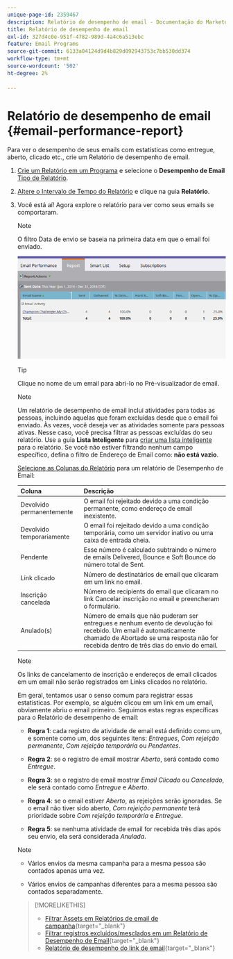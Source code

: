 ```yaml
---
unique-page-id: 2359467
description: Relatório de desempenho de email - Documentação do Marketo - Documentação do produto
title: Relatório de desempenho de email
exl-id: 327d4c0e-951f-4782-989d-4a4c6a513ebc
feature: Email Programs
source-git-commit: 6133a04124d9d4b829d092943753c7bb530dd374
workflow-type: tm+mt
source-wordcount: '502'
ht-degree: 2%

---
```


# Relatório de desempenho de email {#email-performance-report}

Para ver o desempenho de seus emails com estatísticas como entregue, aberto, clicado etc., crie um Relatório de desempenho de email.

1. [Crie um Relatório em um Programa](/help/marketo/product-docs/reporting/basic-reporting/creating-reports/create-a-report-in-a-program.md) e selecione o **Desempenho de Email** [Tipo de Relatório](/help/marketo/product-docs/reporting/basic-reporting/report-types/report-type-overview.md).
1. [Altere o Intervalo de Tempo do Relatório](/help/marketo/product-docs/reporting/basic-reporting/editing-reports/change-a-report-time-frame.md) e clique na guia **Relatório**.
1. Você está aí! Agora explore o relatório para ver como seus emails se comportaram.

   >[!NOTE]
   >
   >O filtro Data de envio se baseia na primeira data em que o email foi enviado.

   ![](assets/email-performance-report.png)

   >[!TIP]
   >
   >Clique no nome de um email para abri-lo no Pré-visualizador de email.

   >[!NOTE]
   >
   >Um relatório de desempenho de email inclui atividades para todas as pessoas, incluindo aquelas que foram excluídas desde que o email foi enviado. Às vezes, você deseja ver as atividades somente para pessoas ativas. Nesse caso, você precisa filtrar as pessoas excluídas do seu relatório. Use a guia **Lista Inteligente** para [criar uma lista inteligente](/help/marketo/product-docs/core-marketo-concepts/smart-lists-and-static-lists/creating-a-smart-list/create-a-smart-list.md) para o relatório. Se você não estiver filtrando nenhum campo específico, defina o filtro de Endereço de Email como: **não está vazio**.

   [Selecione as Colunas do Relatório](/help/marketo/product-docs/reporting/basic-reporting/editing-reports/select-report-columns.md) para um relatório de Desempenho de Email:

   <table><thead>
<tr>
    <th>Coluna</th>
    <th>Descrição</th>
  </tr></thead>
<tbody>
  <tr>
    <td>Devolvido permanentemente</td>
    <td>O email foi rejeitado devido a uma condição permanente, como endereço de email inexistente.</td>
  </tr>
  <tr>
    <td>Devolvido temporariamente</td>
    <td>O email foi rejeitado devido a uma condição temporária, como um servidor inativo ou uma caixa de entrada cheia.</td>
  </tr>
  <tr>
    <td>Pendente</td>
    <td>Esse número é calculado subtraindo o número de emails Delivered, Bounce e Soft Bounce do número total de Sent.</td>
  </tr>
  <tr>
    <td>Link clicado</td>
    <td>Número de destinatários de email que clicaram em um link no email.</td>
  </tr>
  <tr>
    <td>Inscrição cancelada</td>
    <td>Número de recipients do email que clicaram no link Cancelar inscrição no email e preencheram o formulário.</td>
  </tr>
  <tr>
    <td>Anulado(s)</td>
    <td>Número de emails que não puderam ser entregues e nenhum evento de devolução foi recebido. Um email é automaticamente chamado de Abortado se uma resposta não for recebida dentro de três dias do envio do email.</td>
  </tr>
</tbody></table>

>[!NOTE]
>
>Os links de cancelamento de inscrição e endereços de email clicados em um email não serão registrados em Links clicados no relatório.

Em geral, tentamos usar o senso comum para registrar essas estatísticas. Por exemplo, se alguém clicou em um link em um email, obviamente abriu o email primeiro. Seguimos estas regras específicas para o Relatório de desempenho de email:

* **Regra 1**: cada registro de atividade de email está definido como um, e somente como um, dos seguintes itens: _Entregues_, _Com rejeição permanente_, _Com rejeição temporária_ ou _Pendentes_.

* **Regra 2**: se o registro de email mostrar *Aberto*, será contado como *Entregue*.

* **Regra 3**: se o registro de email mostrar _Email Clicado_ ou _Cancelado_, ele será contado como _Entregue_ e _Aberto_.

* **Regra 4**: se o email estiver _Aberto_, as rejeições serão ignoradas. Se o email não tiver sido aberto, _Com rejeição permanente_ terá prioridade sobre _Com rejeição temporária_ e _Entregue_.

* **Regra 5**: se nenhuma atividade de email for recebida três dias após seu envio, ela será considerada _Anulada_.

>[!NOTE]
>
>* Vários envios da mesma campanha para a mesma pessoa são contados apenas uma vez.
>
>* Vários envios de campanhas diferentes para a mesma pessoa são contados separadamente.

>[!MORELIKETHIS]
>
>* [Filtrar Assets em Relatórios de email de campanha](/help/marketo/product-docs/reporting/basic-reporting/report-activity/filter-assets-in-a-campaign-email-reports.md){target="_blank"}
>* [Filtrar registros excluídos/mesclados em um Relatório de Desempenho de Email](/help/marketo/product-docs/reporting/basic-reporting/report-activity/filter-deleted-merged-records-email-performance-report.md){target="_blank"}
>* [Relatório de desempenho do link de email](/help/marketo/product-docs/email-marketing/email-programs/email-program-data/email-link-performance-report.md){target="_blank"}

